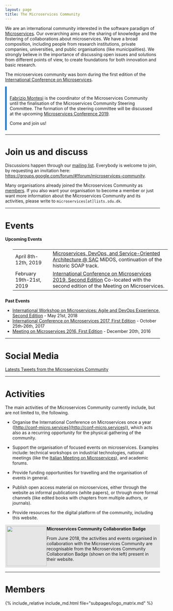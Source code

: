 ```yaml
---
layout: page
title: The Microservices Community
---
```


We are an international community interested in the software paradigm of [Microservices](https://en.wikipedia.org/wiki/Microservices). Our overarching aims are the sharing of knowledge and the fostering of collaborations about microservices. We have a broad composition, including people from research institutions, private companies, universities, and public organisations (like municipalities). We strongly believe in the importance of discussing open issues and solutions from different points of view, to create foundations for both innovation and basic research.

The microservices community was born during the first edition of the [International Conference on Microservices](http://conf-micro.services).

<div style="border-left:5px #1578d9 solid;overflow:auto;padding-right:10px;padding-left:10px;padding-top:15px;" markdown="1">

[Fabrizio Montesi](https://www.fabriziomontesi.com/) is the coordinator of the Microservices Community until the finalisation of the Microservices Community Steering Committee. The formation of the steering committee will be discussed at the upcoming [Microservices Conference 2019](https://conf-micro.services). 

Come and join us!

</div>

---

# Join us and discuss

Discussions happen through our [mailing list](https://groups.google.com/forum/#!forum/microservices-community). Everybody is welcome to join, by requesting an invitation here: <span style="word-wrap: break-word;"><a href="https://groups.google.com/forum/#!forum/microservices-community">https://groups.google.com/forum/#!forum/microservices-community</a></span>.

Many organisations already joined the Microservices Community as [members](#members). If you also want your organisation to become a member or just want more information about the Microservices Community and its activities, please write to <code>microservices[at]lists.sdu.dk</code>.

---

# Events

<strong>Upcoming Events</strong>

<table class="table" style="margin:25px;">
  <tbody>
    <tr>
      <td>April 8th-12th, 2019</td>
      <td><a href="https://midos2019.sdu.dk">Microservices, DevOps, and Service-Oriented Architecture @ SAC</a>
      <span class="small">MiDOS, continuation of the historic SOAP track.</span>
    </td>
    <tr>
      <td>February 19th-21st, 2019</td>
      <td><a href="http://conf-micro.services/2019/index.html">International Conference on Microservices 2019, Second Edition</a>
      <span class="small">Co-located with the second edition of the Meeting on Microservices.</span>
      </td>
    </tr>
    </tr>
  </tbody>
</table>

<strong>Past Events</strong>
<ul>
  <li><a href="https://sites.google.com/view/made18/">International Workshop on Microservices: Agile and DevOps Experience, Second Edition</a> - May 21st, 2018</li>
  <li><a href="http://conf-micro.services/2017/index.html">International Conference on Microservices 2017, First Edition</a> - October 25th-26th, 2017</li>
  <li><a href="http://www.italianasoftware.com/mom2016_eng.html">Meeting on Microservices 2016, First Edition</a> - December 20th, 2016</li>
</ul>

---

# Social Media

<div>
<a class="twitter-timeline" data-tweet-limit="3" data-height="600" href="https://twitter.com/c_microservices">Latests Tweets from the Microservices Community</a> <script async src="//platform.twitter.com/widgets.js" charset="utf-8"></script>
</div>

---

# Activities

The main activities of the Microservices Community currently include, but are not limited to, the following.

- Organise the International Conference on Microservices once a year ([http://conf-micro.services](http://conf-micro.services)), which acts also as a recurring opportunity for the physical gathering of the community.

- Support the organisation of focused events on microservices. Examples include: technical workshops on industrial technologies, national meetings (like the [Italian Meeting on Microservices](http://www.italianasoftware.com/mom2016_eng.html)), and academic forums.

- Provide funding opportunities for travelling and the organisation of events in general.

- Publish open access material on microservices, either through the website as informal publications (white papers), or through more formal channels (like edited books with chapters from multiple authors, or journals).

- Provide resources for the digital platform of the community, including this website.

<div id="badge" style="background-color:#e6e6e6; overflow: auto; padding: 5px;"><img style="float:left;width:130px;" class="mr-3" src="/assets/images/Badge_MC_Supported_black.png" alt="">
<div class="pt-2">
<strong>Microservices Community Collaboration Badge</strong>
<p>
From June 2018, the activities and events organised in collaboration with the Microservices Community are recognisable from the Microservices Community Collaboration Badge (shown on the left) present in their website.</p>
</div>
</div>
<div class="clearfix"></div>

---

# Members

  {% include_relative include_md.html file="subpages/logo_matrix.md" %}
